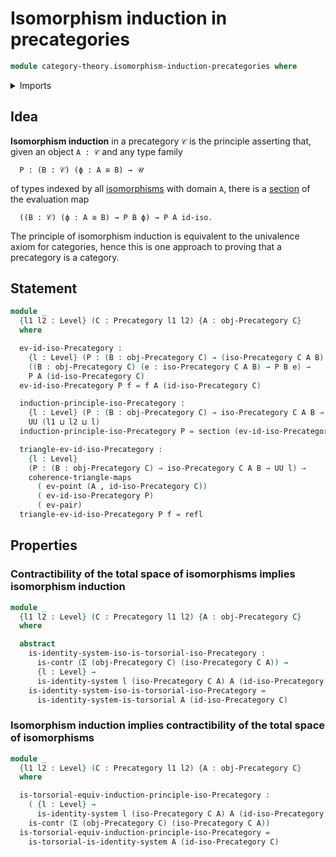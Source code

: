 # Isomorphism induction in precategories

```agda
module category-theory.isomorphism-induction-precategories where
```

<details><summary>Imports</summary>

```agda
open import category-theory.isomorphisms-in-precategories
open import category-theory.precategories

open import foundation.commuting-triangles-of-maps
open import foundation.contractible-types
open import foundation.dependent-pair-types
open import foundation.function-types
open import foundation.identity-systems
open import foundation.identity-types
open import foundation.sections
open import foundation.universe-levels
```

</details>

## Idea

**Isomorphism induction** in a precategory `𝒞` is the principle asserting that,
given an object `A : 𝒞` and any type family

```text
  P : (B : 𝒞) (ϕ : A ≅ B) → 𝒰
```

of types indexed by all
[isomorphisms](category-theory.isomorphisms-in-categories.md) with domain `A`,
there is a [section](foundation.sections.md) of the evaluation map

```text
  ((B : 𝒞) (ϕ : A ≅ B) → P B ϕ) → P A id-iso.
```

The principle of isomorphism induction is equivalent to the univalence axiom for
categories, hence this is one approach to proving that a precategory is a
category.

## Statement

```agda
module _
  {l1 l2 : Level} (C : Precategory l1 l2) {A : obj-Precategory C}
  where

  ev-id-iso-Precategory :
    {l : Level} (P : (B : obj-Precategory C) → (iso-Precategory C A B) → UU l) →
    ((B : obj-Precategory C) (e : iso-Precategory C A B) → P B e) →
    P A (id-iso-Precategory C)
  ev-id-iso-Precategory P f = f A (id-iso-Precategory C)

  induction-principle-iso-Precategory :
    {l : Level} (P : (B : obj-Precategory C) → iso-Precategory C A B → UU l) →
    UU (l1 ⊔ l2 ⊔ l)
  induction-principle-iso-Precategory P = section (ev-id-iso-Precategory P)

  triangle-ev-id-iso-Precategory :
    {l : Level}
    (P : (B : obj-Precategory C) → iso-Precategory C A B → UU l) →
    coherence-triangle-maps
      ( ev-point (A , id-iso-Precategory C))
      ( ev-id-iso-Precategory P)
      ( ev-pair)
  triangle-ev-id-iso-Precategory P f = refl
```

## Properties

### Contractibility of the total space of isomorphisms implies isomorphism induction

```agda
module _
  {l1 l2 : Level} (C : Precategory l1 l2) {A : obj-Precategory C}
  where

  abstract
    is-identity-system-iso-is-torsorial-iso-Precategory :
      is-contr (Σ (obj-Precategory C) (iso-Precategory C A)) →
      {l : Level} →
      is-identity-system l (iso-Precategory C A) A (id-iso-Precategory C)
    is-identity-system-iso-is-torsorial-iso-Precategory =
      is-identity-system-is-torsorial A (id-iso-Precategory C)
```

### Isomorphism induction implies contractibility of the total space of isomorphisms

```agda
module _
  {l1 l2 : Level} (C : Precategory l1 l2) {A : obj-Precategory C}
  where

  is-torsorial-equiv-induction-principle-iso-Precategory :
    ( {l : Level} →
      is-identity-system l (iso-Precategory C A) A (id-iso-Precategory C)) →
    is-contr (Σ (obj-Precategory C) (iso-Precategory C A))
  is-torsorial-equiv-induction-principle-iso-Precategory =
    is-torsorial-is-identity-system A (id-iso-Precategory C)
```
